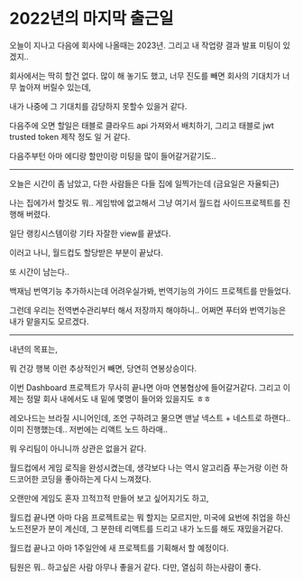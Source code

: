 # 2022년의 마지막 출근일

오늘이 지나고 다음에 회사에 나올때는 2023년. 그리고 내 작업량 결과 발표 미팅이 있겠지..

회사에서는 딱히 할건 없다. 많이 해 놓기도 했고, 너무 진도를 빼면 회사의 기대치가 너무 높아져 버릴수 있는데,

내가 나중에 그 기대치를 감당하지 못할수 있을거 같다.

다음주에 오면 할일은 태블로 클라우드 api 가져와서 배치하기, 그리고 태블로 jwt trusted token 제작 정도 일 거 같다.

다음주부턴 아마 에디랑 할만이랑 미팅을 많이 들어갈거같기도..

---------------------------------------------

오늘은 시간이 좀 남았고, 다한 사람들은 다들 집에 일찍가는데 (금요일은 자율퇴근)

나는 집에가서 할것도 뭐.. 게임밖에 없고해서 그냥 여기서 월드컵 사이드프로젝트를 진행해 버렸다.

일단 랭킹시스템이랑 기타 자잘한 view를 끝냈다.

이러고 나니, 월드컵도 할당받은 부분이 끝났다.

또 시간이 남는다..

백재님 번역기능 추가하시는데 어려우실가봐, 번역기능의 가이드 프로젝트를 만들었다.

그런데 우리는 전역변수관리부터 해서 저장까지 해야하니.. 어쩌면 푸터와 번역기능은 내가 맡을지도 모르겠다.

--------------------------------------------

내년의 목표는,

뭐 건강 행복 이런 추상적인거 빼면, 당연히 연봉상승이다.

이번 Dashboard 프로젝트가 무사히 끝나면 아마 연봉협상에 들어갈거같다. 그리고 이제는 정말 회사 내에서도 내 밑에 몇명이 들어와 있을지도 ㅎㅎ

레오나드는 브라질 시니어인데, 조언 구하려고 물으면 맨날 넥스트 + 네스트로 하랜다.. 이미 진행했는데.. 저번에는 리액트 노드 하라매..

뭐 우리팀이 아니니까 상관은 없을거 같다.

월드컵에서 게임 로직을 완성시켰는데, 생각보다 나는 역시 알고리즘 푸는거랑 이런 하드코어한 코딩을 좋아하는게 다시 느껴졌다.

오랜만에 게임도 혼자 끄적끄적 만들어 보고 싶어지기도 하고,

월드컵 끝나면 아마 다음 프로젝트로는 뭐 할지는 모르지만, 미국에 요번에 취업을 하신 노드전문가 분이 계신데, 그 분한테 리액트를 드리고 내가 노드를 해도 재밌을거같다.

월드컵 끝나고 아마 1주일안에 새 프로젝트를 기획해서 할 예정이다.

팀원은 뭐.. 하고싶은 사람 아무나 좋을거 같다. 다만, 열심히 하는사람이 좋다.
